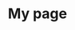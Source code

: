 ---
# Page title
title: My page
# Page type - we want a landing page (such as a homepage)
type: landing

# Your landing page sections - add as many different content blocks as you like
sections:
  sections:
  - block: collection
    id: section-1
    content:
      title: Section 1
      subtitle: A subtitle
      text: Add any **markdown** formatted content here
      filters:
        folders:
          - post
    design:
      columns: '2'
      view: showcase
      flip_alt_rows: true
---